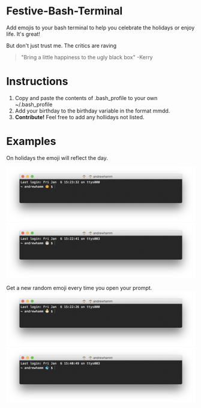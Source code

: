 # Festive-Bash-Terminal
Add emojis to your bash terminal to help you celebrate the holidays or enjoy life. It's great!

But don't just trust me. The critics are raving
> "Bring a little happiness to the ugly black box" -Kerry

# Instructions
1. Copy and paste the contents of .bash_profile to your own ~/.bash_profile
2. Add your birthday to the birthday variable in the format mmdd.
3. **Contribute!** Feel free to add any hollidays not listed.

# Examples
On holidays the emoji will reflect the day.

![Alt text](https://raw.githubusercontent.com/AndrewHamm/Festive-Bash-Terminal/master/Screenshots/Jack-o-lantern.png "Halloween")
![Alt text](https://raw.githubusercontent.com/AndrewHamm/Festive-Bash-Terminal/master/Screenshots/Cake.png "Birthday")

Get a new random emoji every time you open your prompt.
![Alt text](https://raw.githubusercontent.com/AndrewHamm/Festive-Bash-Terminal/master/Screenshots/Chicken.png "Chicken")
![Alt text](https://raw.githubusercontent.com/AndrewHamm/Festive-Bash-Terminal/master/Screenshots/BlueWhale.png "Whale")
